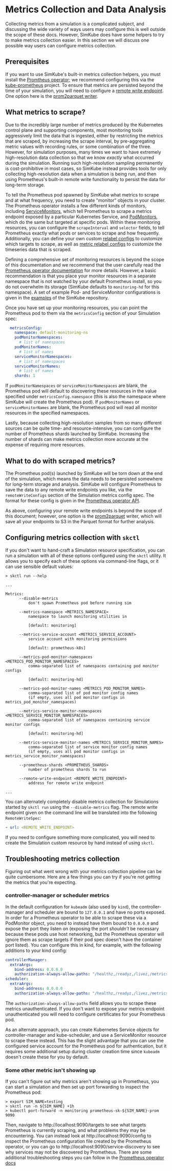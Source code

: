 <!--
project: SimKube
template: docs.html
-->

# Metrics Collection and Data Analysis

Collecting metrics from a simulation is a complicated subject, and discussing the wide variety of ways users may
configure this is well outside the scope of these docs.  However, SimKube does have some helpers to try to make metrics
collection easier.  In this section we will discuss one possible way users can configure metrics collection.

## Prerequisites

If you want to use SimKube's built-in metrics collection helpers, you must install the [Promtheus operator](https://github.com/prometheus-operator/prometheus-operator);
 we recommend configuring this via the [kube-prometheus](https://github.com/prometheus-operator/kube-prometheus)
project.  To ensure that metrics are persisted beyond the time of your simulation, you will need to configure a
[remote write endpoint](https://prometheus.io/docs/prometheus/latest/configuration/configuration/#remote_write).
One option here is the [prom2parquet writer](https://github.com/acrlabs/prom2parquet).

## What metrics to scrape?

Due to the incredibly large number of metrics produced by the Kubernetes control plane and supporting components, most
monitoring tools aggressively limit the data that is ingested, either by restricting the metrics that are scraped, by
increasing the scrape interval, by pre-aggregating metric values with recording rules, or some combination of the three.
However, for simulation purposes, many times we want to have extremely high-resolution data collection so that we know
_exactly_ what occurred during the simulation.  Running such high-resolution sampling permanently is cost-prohibitive in
most cases, so SimKube instead provides tools for only collecting high-resolution data when a simulation is being run,
and then using Prometheus's built-in remote write functionality to persist the data for long-term storage.

To tell the Prometheus pod spawned by SimKube what metrics to scrape and at what frequency, you need to create "monitor"
objects in your cluster.  The Prometheus operator installs a few different kinds of monitors, including
[ServiceMonitors](https://prometheus-operator.dev/docs/operator/api/#monitoring.coreos.com/v1.ServiceMonitor), which
tell Prometheus to scrape a metrics endpoint exposed by a particular Kubernetes Service, and
[PodMonitors](https://prometheus-operator.dev/docs/operator/api/#monitoring.coreos.com/v1.PodMonitor), which do the same
but targeted at specific pods.  Within these monitoring resources, you can configure the `scrapeInterval` and `selector`
fields, to tell Prometheus exactly what pods or services to scrape and how frequently.  Additionally, you can define
your own custom [relabel configs](https://prometheus.io/docs/prometheus/latest/configuration/configuration/#relabel_config)
to customize which targets to scrape, as well as [metric relabel configs](https://prometheus.io/docs/prometheus/latest/configuration/configuration/#metric_relabel_configs)
to customize the timeseries data that is scraped.

Defining a comprehensive set of monitoring resources is beyond the scope of this documentation and we recommend that the
user carefully read the [Prometheus operator documentation](https://prometheus-operator.dev/docs/user-guides/getting-started/)
 for more details.  However, a basic recommendation is that you place your monitor resources in a separate namespace
that is not watched by your default Prometheus install, so you do not overwhelm its storage (SimKube defaults to
`monitoring-hd` for this namespace).  A set of example Pod- and ServiceMonitor configurations is given in the
[examples](https://github.com/acrlabs/simkube/examples/metrics) of the SimKube repository.

Once you have set up your monitoring resources, you can point the Prometheus pod to them via the `metricsConfig` section
of your Simulation spec:

```yaml
  metricsConfig:
    namespace: default-monitoring-ns
    podMonitorNamespaces:
      # list of namespaces
    podMonitorNames:
      # list of names
    serviceMonitorNamespaces:
      # list of namespaces
    serviceMonitorNames:
      # list of names
    shards: 1
```

If `podMonitorNamespaces` or `serviceMonitorNamespaces` are blank, the Prometheus pod will default to discovering these
resources in the value specified under `metricsConfig.namespace` (this is also the namespace where SimKube will create
the Prometheus pod).  If `podMonitorNames` or `serviceMonitorNames` are blank, the Prometheus pod will read all monitor
resources in the specified namespaces.

Lastly, because collecting high-resolution samples from so many different sources can be quite time- and
resource-intensive, you can configure the number of Prometheus shards launched by SimKube.  Increasing the number of
shards can make metrics collection more accurate at the expense of requiring more resources.

## What to do with scraped metrics?

The Prometheus pod(s) launched by SimKube will be torn down at the end of the simulation, which means the data needs to
be persisted somewhere for long-term storage and analysis.  SimKube will configure Prometheus to save the data to any
remote write endpoints you like, via the `remoteWriteConfigs` section of the Simulation metrics config spec.  The format
for these config is given in the [Prometheus operator API](https://prometheus-operator.dev/docs/user-guides/getting-started/).

As above, configuring your remote write endpoints is beyond the scope of this document; however, one option is the
[prom2parquet](https://github.com/acrlabs/prom2parquet) writer, which will save all your endpoints to S3 in the Parquet
format for further analysis.

## Configuring metrics collection with `skctl`

If you don't want to hand-craft a Simulation resource specification, you can run a simulation with all of these options
configured using the `skctl` utility.  It allows you to specify each of these options via command-line flags, or it can
use sensible default values:

```
> skctl run --help

...

Metrics:
      --disable-metrics
          don't spawn Prometheus pod before running sim

      --metrics-namespace <METRICS_NAMESPACE>
          namespace to launch monitoring utilities in

          [default: monitoring]

      --metrics-service-account <METRICS_SERVICE_ACCOUNT>
          service account with monitoring permissions

          [default: prometheus-k8s]

      --metrics-pod-monitor-namespaces <METRICS_POD_MONITOR_NAMESPACES>
          comma-separated list of namespaces containing pod monitor configs

          [default: monitoring-hd]

      --metrics-pod-monitor-names <METRICS_POD_MONITOR_NAMES>
          comma-separated list of pod monitor config names
          (if empty, uses all pod monitor configs in metrics_pod_monitor_namespaces)

      --metrics-service-monitor-namespaces <METRICS_SERVICE_MONITOR_NAMESPACES>
          comma-separated list of namespaces containing service monitor configs

          [default: monitoring-hd]

      --metrics-service-monitor-names <METRICS_SERVICE_MONITOR_NAMES>
          comma-separated list of service monitor config names
          (if empty, uses all pod monitor configs in metrics_service_monitor_namespaces)

      --prometheus-shards <PROMETHEUS_SHARDS>
          number of prometheus shards to run

      --remote-write-endpoint <REMOTE_WRITE_ENDPOINT>
          address for remote write endpoint

...
```

You can alternately completely disable metrics collection for Simulations started by `skctl run` using the
`--disable-metrics` flag.  The remote write endpoint given on the command line will be translated into the following
`RemoteWriteSpec`:

```yaml
- url: <REMOTE_WRITE_ENDPOINT>
```

If you need to configure something more complicated, you will need to create the Simulation custom resource by hand
instead of using `skctl`.

## Troubleshooting metrics collection

Figuring out what went wrong with your metrics collection pipeline can be quite cumbersome.  Here are a few things you
can try if you're not getting the metrics that you're expecting.

### controller-manager or scheduler metrics

In the default configuration for `kubeadm` (also used by `kind`), the controller-manager and scheduler are bound to
`127.0.0.1` and have no ports exposed.  In order for a Prometheus operator to be able to scrape these via a PodMonitor
object, you need to instead have them bound to `0.0.0.0` and expose the port they listen on (exposing the port
_shouldn't_ be necessary because these pods use host networking, but the Prometheus operator will ignore them as scrape
targets if their pod spec doesn't have the container port listed).  You can configure this in kind, for example, with
the following additions to your kind config:

```yaml
controllerManager:
  extraArgs:
    bind-address: 0.0.0.0
    authorization-always-allow-paths: "/healthz,/readyz,/livez,/metrics"
scheduler:
  extraArgs:
    bind-address: 0.0.0.0
    authorization-always-allow-paths: "/healthz,/readyz,/livez,/metrics"
```

The `authorization-always-allow-paths` field allows you to scrape these metrics unauthenticated.  If you don't want to
expose your metrics endpoint unauthenticated you will need to configure certificates for your Prometheus pod.

As an alternate approach, you can create Kubernetes Service objects for controller-manager and kube-scheduler, and use a
ServiceMonitor resource to scrape these instead.  This has the slight advantage that you can use the configured service
account for the Prometheus pod for authentication, but it requires some additional setup during cluster creation time
since `kubeadm` doesn't create these for you by default.

### Some other metric isn't showing up

If you can't figure out why metrics aren't showing up in Prometheus, you can start a simulation and then set up port
forwarding to inspect the Prometheus pod:

```
> export SIM_NAME=testing
> skctl run -n ${SIM_NAME} +1h
> kubectl port-forward -n monitoring prometheus-sk-${SIM_NAME}-prom 9090
```

Then, navigate to http://localhost:9090/targets to see what targets Prometheus is currently scraping, and what problems
they may be encountering.  You can instead look at http://localhost:9090/config to inspect the Prometheus configuration
file created by the Prometheus operator, or you can go to http://localhost:9090/service-discovery to see why services
may not be discovered by Prometheus.  There are some additional troubleshooting steps you can follow in the [Prometheus
operator docs](https://prometheus-operator.dev/docs/operator/troubleshooting/#troubleshooting-servicemonitor-changes)
